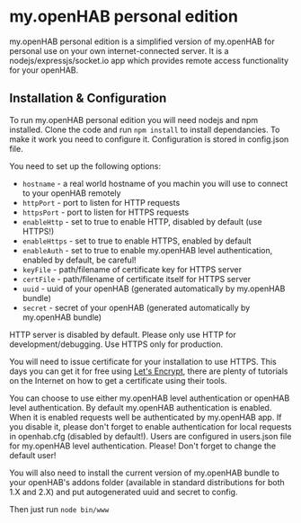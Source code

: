 # my.openHAB personal edition

my.openHAB personal edition is a simplified version of my.openHAB for personal use on your own internet-connected
server. It is a nodejs/expressjs/socket.io app which provides remote access functionality for your openHAB.

## Installation & Configuration

To run my.openHAB personal edition you will need nodejs and npm installed.
Clone the code and run `npm install` to install dependancies.
To make it work you need to configure it. Configuration is stored in config.json file.

You need to set up the following options:
- `hostname` - a real world hostname of you machin you will use to connect to your openHAB remotely
- `httpPort` - port to listen for HTTP requests
- `httpsPort` - port to listen for HTTPS requests
- `enableHttp` - set to true to enable HTTP, disabled by default (use HTTPS!)
- `enableHttps` - set to true to enable HTTPS, enabled by default
- `enableAuth` - set to true to enable my.openHAB level authentication, enabled by default, be careful!
- `keyFile` - path/filename of certificate key for HTTPS server
- `certFile` - path/filename of certificate itself for HTTPS server
- `uuid` - uuid of your openHAB (generated automatically by my.openHAB bundle)
- `secret` - secret of your openHAB (generated automatically by my.openHAB bundle)

HTTP server is disabled by default. Please only use HTTP for development/debugging. Use HTTPS only for production.

You will need to issue certificate for your installation to use HTTPS. This days you can get it for free using
[Let's Encrypt](https://letsencrypt.org), there are plenty of tutorials on the Internet on how to get a certificate
using their tools.

You can choose to use either my.openHAB level authentication or openHAB level authentication. By default my.openHAB
authentication is enabled. When it is enabled requests well be authenticated by my.openHAB app. If you disable it,
please don't forget to enable authentication for local requests in openhab.cfg (disabled by default!).
Users are configured in users.json file for my.openHAB level authentication. Please! Don't forget to change the
default user!

You will also need to install the current version of my.openHAB bundle to your openHAB's addons folder (available
in standard distributions for both 1.X and 2.X) and put autogenerated uuid and secret to config.

Then just run `node bin/www`
